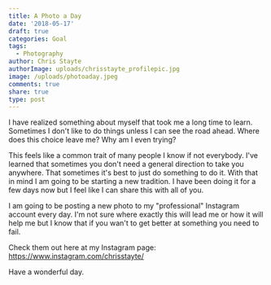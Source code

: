 ```yaml
---
title: A Photo a Day
date: '2018-05-17'
draft: true
categories: Goal
tags:
  - Photography
author: Chris Stayte
authorImage: uploads/chrisstayte_profilepic.jpg
image: /uploads/photoaday.jpeg
comments: true
share: true
type: post
---
```

I have realized something about myself that took me a long time to learn. Sometimes I don't like to do things unless I can see the road ahead. Where does this choice leave me? Why am I even trying? 

This feels like a common trait of many people I know if not everybody. I've learned that sometimes you don't need a general direction to take you anywhere. That sometimes it's best to just do something to do it. With that in mind I am going to be starting a new tradition. I have been doing it for a few days now but I feel like I can share this with all of you. 

I am going to be posting a new photo to my "professional" Instagram account every day. I'm not sure where exactly this will lead me or how it will help me but I know that if you wan't to get better at something you need to fail.

Check them out here at my Instagram page: https://www.instagram.com/chrisstayte/

Have a wonderful day.

